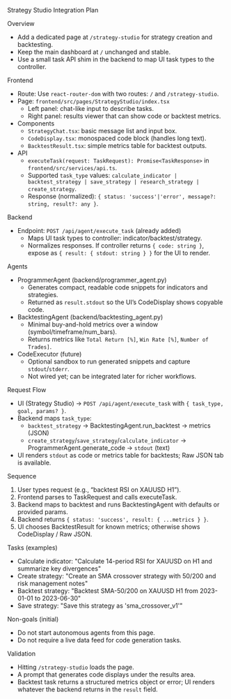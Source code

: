 Strategy Studio Integration Plan

Overview
- Add a dedicated page at `/strategy-studio` for strategy creation and backtesting.
- Keep the main dashboard at `/` unchanged and stable.
- Use a small task API shim in the backend to map UI task types to the controller.

Frontend
- Route: Use `react-router-dom` with two routes: `/` and `/strategy-studio`.
- Page: `frontend/src/pages/StrategyStudio/index.tsx`
  - Left panel: chat-like input to describe tasks.
  - Right panel: results viewer that can show code or backtest metrics.
- Components
  - `StrategyChat.tsx`: basic message list and input box.
  - `CodeDisplay.tsx`: monospaced code block (handles long text).
  - `BacktestResult.tsx`: simple metrics table for backtest outputs.
- API
  - `executeTask(request: TaskRequest): Promise<TaskResponse>` in `frontend/src/services/api.ts`.
  - Supported `task_type` values: `calculate_indicator | backtest_strategy | save_strategy | research_strategy | create_strategy`.
  - Response (normalized): `{ status: 'success'|'error', message?: string, result?: any }`.

Backend
- Endpoint: `POST /api/agent/execute_task` (already added)
  - Maps UI task types to controller: indicator/backtest/strategy.
  - Normalizes responses. If controller returns `{ code: string }`, expose as `{ result: { stdout: string } }` for the UI to render.

Agents
- ProgrammerAgent (backend/programmer_agent.py)
  - Generates compact, readable code snippets for indicators and strategies.
  - Returned as `result.stdout` so the UI’s CodeDisplay shows copyable code.
- BacktestingAgent (backend/backtesting_agent.py)
  - Minimal buy-and-hold metrics over a window (symbol/timeframe/num_bars).
  - Returns metrics like `Total Return [%]`, `Win Rate [%]`, `Number of Trades]`.
- CodeExecutor (future)
  - Optional sandbox to run generated snippets and capture `stdout`/`stderr`.
  - Not wired yet; can be integrated later for richer workflows.

Request Flow
- UI (Strategy Studio) → `POST /api/agent/execute_task` with `{ task_type, goal, params? }`.
- Backend maps `task_type`:
  - `backtest_strategy` → BacktestingAgent.run_backtest → metrics (JSON)
  - `create_strategy`/`save_strategy`/`calculate_indicator` → ProgrammerAgent.generate_code → `stdout` (text)
- UI renders `stdout` as code or metrics table for backtests; Raw JSON tab is available.

Sequence
1. User types request (e.g., “backtest RSI on XAUUSD H1”).
2. Frontend parses to TaskRequest and calls executeTask.
3. Backend maps to backtest and runs BacktestingAgent with defaults or provided params.
4. Backend returns `{ status: 'success', result: { ...metrics } }`.
5. UI chooses BacktestResult for known metrics; otherwise shows CodeDisplay / Raw JSON.

Tasks (examples)
- Calculate indicator: "Calculate 14-period RSI for XAUUSD on H1 and summarize key divergences"
- Create strategy: "Create an SMA crossover strategy with 50/200 and risk management notes"
- Backtest strategy: "Backtest SMA-50/200 on XAUUSD H1 from 2023-01-01 to 2023-06-30"
- Save strategy: "Save this strategy as 'sma_crossover_v1'"

Non-goals (initial)
- Do not start autonomous agents from this page.
- Do not require a live data feed for code generation tasks.

Validation
- Hitting `/strategy-studio` loads the page.
- A prompt that generates code displays under the results area.
- Backtest task returns a structured metrics object or error; UI renders whatever the backend returns in the `result` field.
